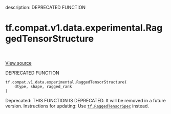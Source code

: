 description: DEPRECATED FUNCTION

<div itemscope itemtype="http://developers.google.com/ReferenceObject">
<meta itemprop="name" content="tf.compat.v1.data.experimental.RaggedTensorStructure" />
<meta itemprop="path" content="Stable" />
</div>

# tf.compat.v1.data.experimental.RaggedTensorStructure

<!-- Insert buttons and diff -->

<table class="tfo-notebook-buttons tfo-api nocontent" align="left">

</table>

<a target="_blank" class="external" href="/code/stable/tensorflow/python/data/util/structure.py">View source</a>



DEPRECATED FUNCTION


<pre class="devsite-click-to-copy prettyprint lang-py tfo-signature-link">
<code>tf.compat.v1.data.experimental.RaggedTensorStructure(
    dtype, shape, ragged_rank
)
</code></pre>



<!-- Placeholder for "Used in" -->

Deprecated: THIS FUNCTION IS DEPRECATED. It will be removed in a future version.
Instructions for updating:
Use <a href="../../../../../tf/RaggedTensorSpec.md"><code>tf.RaggedTensorSpec</code></a> instead.